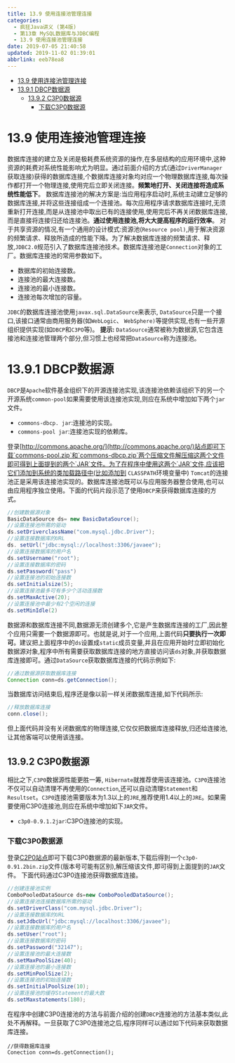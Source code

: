 ```yaml
---
title: 13.9 使用连接池管理连接
categories: 
  - 疯狂Java讲义 (第4版)
  - 第13章 MySQL数据库与JDBC编程
  - 13.9 使用连接池管理连接
date: 2019-07-05 21:40:58
updated: 2019-11-02 01:39:01
abbrlink: eeb78ea8
---
```

- [13.9 使用连接池管理连接](/ReadingNotes/eeb78ea8/#13-9-使用连接池管理连接)
- [13.9.1 DBCP数据源](/ReadingNotes/eeb78ea8/#13-9-1-DBCP数据源)
    - [13.9.2 C3P0数据源](/ReadingNotes/eeb78ea8/#13-9-2-C3P0数据源)
        - [下载C3P0数据源](/ReadingNotes/eeb78ea8/#下载C3P0数据源)

<!--more-->
<script src="https://cdn.bootcss.com/jquery/3.4.0/jquery.slim.min.js"></script>
<script>$(document).ready(function () {$(".post-body > ul:nth-child(1)").hide();});</script>

<!--end-->
# 13.9 使用连接池管理连接 #
数据库连接的建立及关闭是极耗费系统资源的操作,在多层结构的应用环境中,这种资源的耗费对系统性能影响尤为明显。通过前面介绍的方式(通过`DriverManager`获取连接)获得的数据库连接,个数据库连接对象均对应一个物理数据库连接,每次操作都打开一个物理连接,使用完后立即关闭连接。**频繁地打开、关闭连接将造成系统性能低下**。
数据库连接池的解决方案是:当应用程序启动时,系统主动建立足够的数据库连接,并将这些连接组成一个连接池。每次应用程序请求数据库连接时,无须重新打开连接,而是从连接池中取出已有的连接使用,使用完后不再关闭数据库连接,而是直接将连接归还给连接池。**通过使用连接池,将大大提高程序的运行效率**。
对于共享资源的情况,有一个通用的设计模式:资源池(`Resource pool)`,用于解决资源的频繁请求、释放所造成的性能下降。为了解决数据库连接的频繁请求、释放,`JDBC2.0`规范引入了数据库连接池技术。数据库连接池是`Connection`对象的工厂。数据库连接池的常用参数如下。
- 数据库的初始连接数。
- 连接池的最大连接数。
- 连接池的最小连接数。
- 连接池每次增加的容量。

`JDBC`的数据库连接池使用`javax.sql.DataSource`来表示, `DataSource`只是一个接口,该接口通常由商用服务器(如`WebLogic`、 `WebSphere)`等提供实现,也有一些开源组织提供实现(如`DBCP`和`C3PO`等)。
**提示:**
`DataSource`通常被称为数据源,它包含连接池和连接池管理两个部分,但习惯上也经常把`DataSource`称为连接池。
# 13.9.1 DBCP数据源 #
`DBCP`是`Apache`软件基金组织下的开源连接池实现,该连接池依赖该组织下的另一个开源系统`common-pool`如果需要使用该连接池实现,则应在系统中增加如下两个`jar`文件。
- `commons-dbcp. jar`:连接池的实现。
- `commons-pool jar`:连接池实现的依赖库。

登录[http://commons.apache.org/](http://commons.apache.org/)站点即可下载`commons-pool.zip`和`commons-dbcp.zip`两个压缩文件解压缩这两个文件即可得到上面提到的两个`JAR`文件。为了在程序中使用这两个`JAR`文件,应该把它们添加到系统的类加载路径中(比如添加到 `CLASSPATH`环境变量中)
`Tomcat`的连接池正是采用该连接池实现的。数据库连接池既可以与应用服务器整合使用,也可以由应用程序独立使用。下面的代码片段示范了使用`DBCP`来获得数据库连接的方式。
```java
//创建数据源对象
BasicDataSource ds= new BasicDataSource();
//设置连接池所需的驱动
ds.setDriverclassName("com.mysql.jdbc.Driver");
//设置连接数据库的URL
ds. setUrl("jdbc:mysql://localhost:3306/javaee");
//设置连接数据库的用户名
ds.setUsername("root");
//设置连接数据库的密码
ds.setPassword("pass")
//设置连接池的初始连接数
ds.setInitialsize(5);
//设置连接池最多可有多少个活动连接数
ds.setMaxActive(20);
//设置连接池中最少有2个空闲的连接
ds.setMinIdle(2)
```
数据源和数据库连接不同,数据源无须创建多个,它是产生数据库连接的工厂,因此整个应用只需要一个数据源即可。也就是说,对于一个应用,上面代码**只要执行一次即可**。建议把上面程序中的`ds`设置成`static`成员变量,并且在应用开始时立即初始化数据源对象,程序中所有需要获取数据库连接的地方直接访问该`ds`对象,并获取数据库连接即可。通过`DataSource`获取数据库连接的代码示例如下:
```java
//通过数据源获取数据库连接
Connection conn=ds.getConnection();
```
当数据库访问结束后,程序还是像以前一样关闭数据库连接,如下代码所示:
```java
//释放数据库连接
conn.close();
```
但上面代码并没有关闭数据库的物理连接,它仅仅把数据库连接释放,归还给连接池,让其他客端可以使用该连接。
## 13.9.2 C3P0数据源 ##
相比之下,`C3P0`数据源性能更胜一筹, `Hibernate`就推荐使用该连接池。`C3P0`连接池不仅可以自动清理不再使用的`Connection`,还可以自动清理`Statement`和`Resultset`。`C3P0`连接池需要版本为1.3以上的`JRE`,推荐使用1.4以上的`JRE`。如果需要使用C3P0连接池,则应在系统中增加如下`JAR`文件。
- `c3p0-0.9.1.2jar`:C3PO连接池的实现。

### 下载C3P0数据源 ###
登录[C2P0站点](http://sourceforge.net/projects/c3p0)即可下载C3P0数据源的最新版本,下载后得到一个`c3p0-0.91.2bin.zip`文件(版本号可能有区别),解压缩该文件,即可得到上面提到的`JAR`文件。
下面代码通过C3P0连接池获得数据库连接。
```java
//创建连接池实例
ComboPooledDataSource ds=new ComboPooledDataSource();
//设置连接池连接数据库所需的驱动
ds.setDriverClass("com.mysql.jdbc.Driver");
//设置连接数据库的URL
ds.setJdbcUrl("jdbc:mysql://localhost:3306/javaee");
//设置连接数据库的用户名
ds.setUser("root");
//设置连接数据库的密码
ds.setPassword("32147");
//设置连接池的最大连接数
ds.setMaxPoolSize(40);
//设置连接池的最小连接数
ds.setMinPoolSize(2);
//设置连接池的初始连接数
ds.setInitialPoolSize(10);
//设置连接池的缓存Statement的最大数
ds.setMaxstatements(180);
```
在程序中创建C3P0连接池的方法与前面介绍的创建`DBCP`连接池的方法基本类似,此处不再解释。一旦获取了C3P0连接池之后,程序同样可以通过如下代码来获取数据库连接。
```
//获得数据库连接
Conection conn=ds.getConnection();
```

